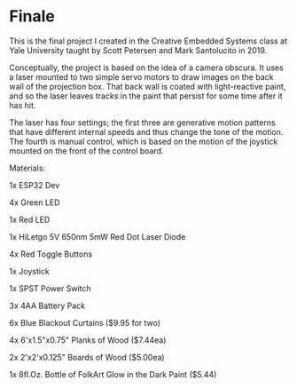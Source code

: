 # Finale

This is the final project I created in the Creative Embedded Systems class at Yale University taught by Scott Petersen and Mark Santolucito in 2019. 

Conceptually, the project is based on the idea of a camera obscura. It uses a laser mounted to two simple servo motors to draw images on the back wall of the projection box. That back wall is coated with light-reactive paint, and so the laser leaves tracks in the paint that persist for some time after it has hit. 

The laser has four settings; the first three are generative motion patterns that have different internal speeds and thus change the tone of the motion. The fourth is manual control, which is based on the motion of the joystick mounted on the front of the control board. 

Materials:

1x ESP32 Dev

4x Green LED

1x Red LED

1x HiLetgo 5V 650nm 5mW Red Dot Laser Diode

4x Red Toggle Buttons

1x Joystick

1x SPST Power Switch

3x 4AA Battery Pack

6x Blue Blackout Curtains ($9.95 for two)

4x 6'x1.5"x0.75" Planks of Wood ($7.44ea)

2x 2'x2'x0.125" Boards of Wood  ($5.00ea)

1x 8fl.Oz. Bottle of FolkArt Glow in the Dark Paint ($5.44)

